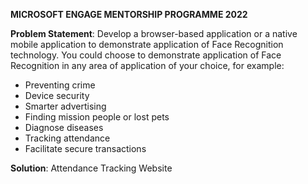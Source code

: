 **MICROSOFT ENGAGE MENTORSHIP PROGRAMME 2022**

**Problem Statement**: Develop a browser-based application or a native mobile application to demonstrate application of Face Recognition technology.
You could choose to demonstrate application of Face Recognition in any area of application of your choice, for example:
- Preventing crime
- Device security
- Smarter advertising
- Finding mission people or lost pets
- Diagnose diseases
- Tracking attendance
- Facilitate secure transactions

**Solution**: Attendance Tracking Website

